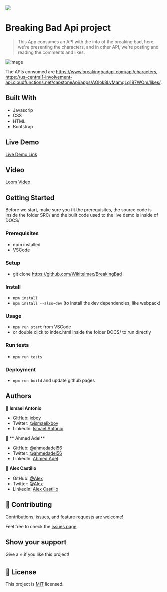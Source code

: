 ![](https://img.shields.io/badge/Microverse-blueviolet)

# Breaking Bad Api project
> This App consumes an API with the info of the breaking bad, here, we're presenting the characters, and in other API, we're posting and reading the comments and likes.

![image](https://user-images.githubusercontent.com/59240486/137384970-79db261f-91b7-4216-93b8-d02fb302eb36.png)

The APIs consumed are https://www.breakingbadapi.com/api/characters, https://us-central1-involvement-api.cloudfunctions.net/capstoneApi/apps/AOlok8LvMamqLq187WOm/likes/.

## Built With
- Javascrip
- CSS
- HTML
- Bootstrap

## Live Demo
[Live Demo Link](https://wikitelmex.github.io/BreakingBad/)

## Video
[Loom Video](https://www.loom.com/share/2784a643d3b94301af8573617c949100)

## Getting Started
Before we start, make sure you fit the prerequisites, the source code is inside the folder SRC/ and the built code used to the live demo is inside of DOCS/

### Prerequisites
- npm installed
- VSCode

### Setup
- git clone https://github.com/Wikitelmex/BreakingBad
  
### Install
- `npm install`
- `npm install --also=dev` (to install the dev dependencies, like webpack)

### Usage
- `npm run start` from VSCode
- or double click to index.html inside the folder DOCS/ to run directly

### Run tests
- `npm run tests`

### Deployment
- `npm run build` and update github pages

## Authors
👤 **Ismael Antonio**
- GitHub: [ixboy](https://github.com/ixboy)
- Twitter: [@ismaelixboy](https://twitter.com/ismaelixboy)
- LinkedIn: [Ismael Antonio](https://www.linkedin.com/in/ismaelantonio/)

👤 ** Ahmed Adel**
- GitHub: [@ahmedadel56](https://github.com/ahmedadel56)
- Twitter: [@ahmedadel56](https://twitter.com/tiredashell0)
- LinkedIn: [Ahmed Adel](https://www.linkedin.com/in/ahmed-adel56/)

👤 **Alex Castillo**
- GitHub: [@Alex](https://github.com/Wikitelmex)
- Twitter: [@Alex](https://twitter.com/Alejand84515448)
- LinkedIn: [Alex Castillo](https://www.linkedin.com/in/alejandro-castillo-6849131a9/)

## 🤝 Contributing
Contributions, issues, and feature requests are welcome!

Feel free to check the [issues page](https://github.com/Wikitelmex/kanban-capstone/issues).

## Show your support
Give a ⭐️ if you like this project!


## 📝 License
This project is [MIT](./MIT.md) licensed.
